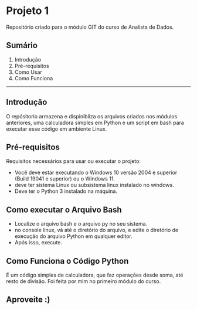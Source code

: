 # Projeto 1

Repositório criado para o módulo GIT do curso de Analista de Dados.

## Sumário

1. Introdução
2. Pré-requisitos
3. Como Usar
4. Como Funciona


---

## Introdução

O repósitorio armazena e dispinibliza os arquivos criados nos módulos anteriores, uma calculadora simples em Python
e um script em bash para executar esse código em ambiente Linux.

## Pré-requisitos

Requisitos necessários para usar ou executar o projeto:

- Você deve estar executando o Windows 10 versão 2004 e superior (Build 19041 e superior) ou o Windows 11.
- deve ter sistema Linux ou subsistema linux instalado no windows.
- Deve ter o Python 3 instalado na máquina.

## Como executar o Arquivo Bash

- Localize o arquivo bash e o arquivo py no seu sistema.
- no console linux, vá até o diretório do arquivo, e edite o diretório de execução do arquivo Python em qualquer editor.
- Após isso, execute.

## Como Funciona o Código Python

É um código simples de calculadora, que faz operaçōes desde soma, até resto de divisão. Foi feita por mim no primeiro módulo do curso.

## Aproveite :)
